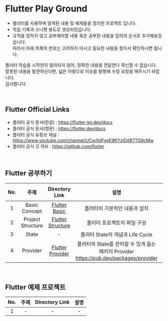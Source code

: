 # Flutter Play Ground

- 플러터를 사용하며 알게된 내용 및 예제들을 정리한 프로젝트 입니다.
- 학습 기록과 스니펫 용도로 생성되었습니다.
- 규칙을 정하지 않고 공부해야할 내용 혹은 공부한 내용을 임의의 순서로 추가해놓았습니다.<br>
  따라서 아래 목록의 번호는 고려하지 마시고 필요한 내용을 찾아서 확인하시면 됩니다.<br>

플러터 학습을 시작한지 얼마되지 않아, 정확한 내용을 전달한다 확신할 수 없습니다.<br>
잘못된 내용을 발견하신다면, 넓은 아량으로 이슈를 발행해 수정 요청을 해주시기 바랍니다.<br>
감사합니다.<br>

<br>

## Flutter Official Links

- 플러터 공식 문서(한글) : https://flutter-ko.dev/docs
- 플러터 공식 문서(영문) : https://flutter.dev/docs
- 플러터 공식 유튜브 채널 : https://www.youtube.com/channel/UCwXdFgeE9KYzlDdR7TG9cMw
- 플러터 공식 깃 허브 : https://github.com/flutter

<br>

## Flutter 공부하기

| No. |       주제        |                Directory Link                 |                                           설명                                            | 최초 작성일자 | 최근 수정일자 |
| :-: | :---------------: | :-------------------------------------------: | :---------------------------------------------------------------------------------------: | :-----------: | :-----------: |
|  1  |   Basic Concept   |     [Flutter Basic](./prac_flutter_basic)     |                               플러터의 기본적인 내용과 설치                               |  2021.11.12   |  2021.11.12   |
|  2  | Project Structure | [Flutter Structure](./prac_flutter_structure) |                                플러터 프로젝트의 파일 구성                                |  2021.11.13   |  2021.11.13   |
|  3  |       State       |                       -                       |                             플러터 State의 개념과 Life Cycle                              |       -       |       -       |
|  4  |     Provider      |  [Flutter Provider](./prac_flutter_provider)  | 플러터의 State를 관리할 수 있게 돕는 패키지 Provider<br>https://pub.dev/packages/provider |  2021.11.15   |  2021.11.15   |

<br>

## Flutter 예제 프로젝트

| No. | 주제 | Directory Link | 설명 |
| :-: | :--: | :------------: | :--: |
|  1  |  -   |       -        |  -   |
